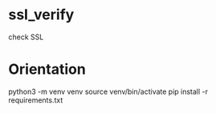 # ssl_verify
check SSL

# Orientation
python3 -m venv venv
source venv/bin/activate
pip install -r requirements.txt